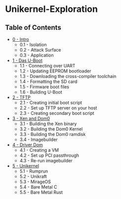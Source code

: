 # Unikernel-Exploration
## Table of Contents

- [0 - Intro](0%20-%20Intro.md)
  - 0.1 - Isolation
  - 0.2 - Attack Surface
  - 0.3 - Application
- [1 - Das U-Boot](1%20-%20Das%20U-Boot.md)
  - 1.1 - Connecting over UART
  - 1.2 - Updating EEPROM bootloader
  - 1.3 - Downloading the cross-compiler toolchain
  - 1.4 - Formatting the SD card
  - 1.5 - Firmware boot files
  - 1.6 - Building U-Boot
- [2 - TFTP](2%20-%20TFTP.md)
  - 2.1 - Creating initial boot script
  - 2.2 - Set up TFTP server on your host
  - 2.3 - Creating secondary boot script
- [3 - Xen and Dom0](3%20-%20Xen%20and%20Dom0.md)
  - 3.1 - Building the Xen binary
  - 3.2 - Building the Dom0 Kernel
  - 3.3 - Building the Dom0 ramdisk
  - 3.4 - Imagebuilder
- [4 - Driver Dom](4%20-%20Driver%20Dom.md)
  - 4.1 - Creating a VM
  - 4.2 - Set up PCI passthrough
  - 4.3 - Re-run imagebuilder
- [5 - Unikernel](5%20-%20Unikernel.md)
  - 5.1 - Rumprun
  - 5.2 - Unikraft
  - 5.3 - MirageOS
  - 5.4 - Bare Metal C
  - 5.5 - Bare Metal Rust
